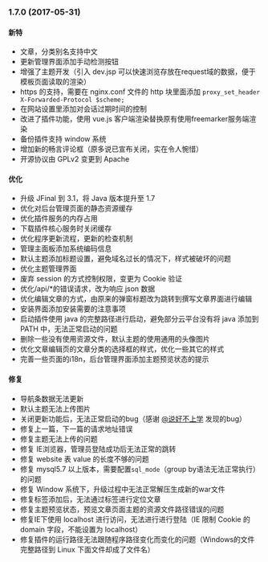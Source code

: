 ### 1.7.0 (2017-05-31)

#### 新特
* 文章，分类别名支持中文
* 更新管理界面添加手动检测按钮
* 增强了主题开发（引入 dev.jsp 可以快速浏览存放在request域的数据，便于模板页面读取的渲染）
* https 的支持，需要在 nginx.conf 文件的 http 块里面添加 `proxy_set_header X-Forwarded-Protocol $scheme;`
* 在网站设置里添加对会话过期时间的控制
* 改进了插件功能，使用 vue.js 客户端渲染替换原有使用freemarker服务端渲染
* 备份插件支持 window 系统
* 增加新的畅言评论框（原多说已宣布关闭，实在令人惋惜）
* 开源协议由 GPLv2 变更到 Apache

#### 优化
* 升级 JFinal 到 3.1，将 Java 版本提升至 1.7
* 优化对后台管理页面的静态资源缓存
* 优化插件服务的内存占用
* 下载插件核心服务时关闭缓存
* 优化程序更新流程，更新的检查机制
* 管理主面板添加系统编码信息
* 默认主题添加标题设置，避免域名过长的情况下，样式被破坏的问题
* 优化主题管理界面
* 废弃 session 的方式控制权限，变更为 Cookie 验证
* 优化/api/\*的错误请求，改为响应 json 数据
* 优化编辑文章的方式，由原来的弹窗标题改为跳转到撰写文章界面进行编辑
* 安装界面添加安装需要的注意事项
* 启动插件使用 java 的完整路径进行启动，避免部分云平台没有将 java 添加到 PATH 中，无法正常启动的问题
* 删除一些没有使用资源文件，默认主题的使用通用的头像图片
* 优化文章编辑页的文章分类的选择框的样式，优化一些其它的样式
* 完善一些页面的i18n，后台管理界面添加主题预览状态的提示

#### 修复
* 导航条数据无法更新
* 默认主题无法上传图片
* 关闭更新功能后，无法正常启动的bug（感谢 [@说好不上学](https://www.weekdragon.cn/) 发现的bug）
* 修复上一篇，下一篇的请求地址错误
* 修复主题无法上传的问题
* 修复 IE浏览器，管理员登陆成功后无法正常的跳转
* 修复 website 表 value 的长度不够的问题
* 修复 mysql5.7 以上版本，需要配置`sql_mode`（group by语法无法正常执行）的问题
* 修复 Window 系统下，升级过程中无法正常解压生成新的war文件
* 修复标签添加后，无法通过标签进行定位文章
* 修复主题预览状态，预览文章页面主题的资源文件路径错误的问题
* 修复IE下使用 localhost 进行访问，无法进行进行登陆（IE 限制 Cookie 的 domain 字段，不能设置为 localhost）
* 修复插件的运行路径无法跟随程序路径变化而变化的问题（Windows的文件完整路径到 Linux 下面文件却成了文件名）
